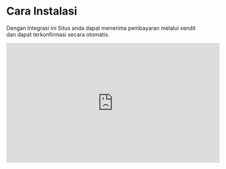 
# Cara Instalasi

 <Badge text="Goal"/> Dengan Integrasi ini Situs anda dapat menerima pembayaran melalui xendit dan dapat terkonfirmasi secara otomatis.
 
 <iframe width="560" height="315" src="https://www.youtube.com/embed/O8hxNBJUFug" title="YouTube video player" frameborder="0" allow="accelerometer; autoplay; clipboard-write; encrypted-media; gyroscope; picture-in-picture" allowfullscreen></iframe>